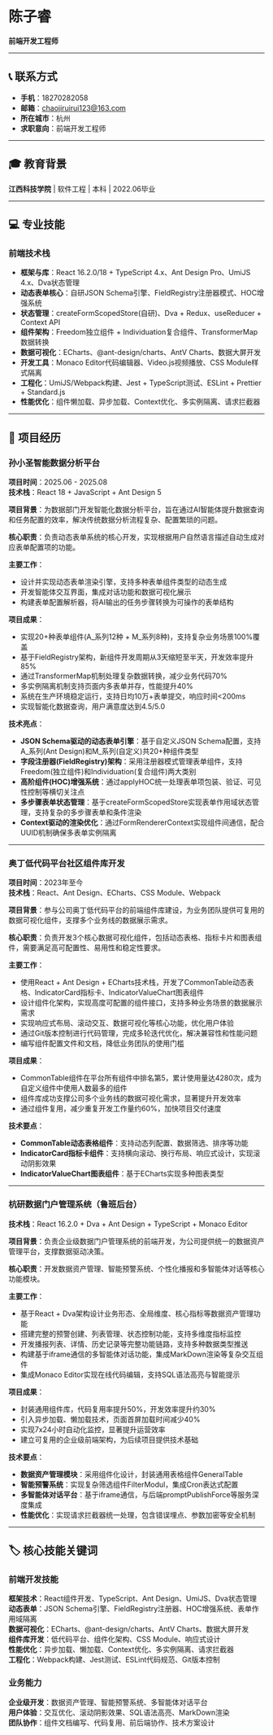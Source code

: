 # 陈子睿

**前端开发工程师**

---

## 📞 联系方式

- **手机**：18270282058
- **邮箱**：chaojiruirui123@163.com
- **所在城市**：杭州
- **求职意向**：前端开发工程师

---

## 🎓 教育背景

**江西科技学院** | 软件工程 | 本科 | 2022.06毕业

---

## 💻 专业技能

### 前端技术栈
- **框架与库**：React 16.2.0/18 + TypeScript 4.x、Ant Design Pro、UmiJS 4.x、Dva状态管理
- **动态表单核心**：自研JSON Schema引擎、FieldRegistry注册器模式、HOC增强系统
- **状态管理**：createFormScopedStore(自研)、Dva + Redux、useReducer + Context API
- **组件架构**：Freedom独立组件 + Individuation复合组件、TransformerMap数据转换
- **数据可视化**：ECharts、@ant-design/charts、AntV Charts、数据大屏开发
- **开发工具**：Monaco Editor代码编辑器、Video.js视频播放、CSS Module样式隔离
- **工程化**：UmiJS/Webpack构建、Jest + TypeScript测试、ESLint + Prettier + Standard.js
- **性能优化**：组件懒加载、异步加载、Context优化、多实例隔离、请求拦截器

---

## 🚀 项目经历

### 孙小圣智能数据分析平台
**项目时间**：2025.06 - 2025.08  
**技术栈**：React 18 + JavaScript + Ant Design 5

**项目背景**：为数据部门开发智能化数据分析平台，旨在通过AI智能体提升数据查询和任务配置的效率，解决传统数据分析流程复杂、配置繁琐的问题。

**核心职责**：负责动态表单系统的核心开发，实现根据用户自然语言描述自动生成对应表单配置项的功能。

**主要工作**：
- 设计并实现动态表单渲染引擎，支持多种表单组件类型的动态生成
- 开发智能体交互界面，集成对话功能和数据可视化展示
- 构建表单配置解析器，将AI输出的任务步骤转换为可操作的表单结构

**项目成果**：
- 实现20+种表单组件(A_系列12种 + M_系列8种)，支持复杂业务场景100%覆盖
- 基于FieldRegistry架构，新组件开发周期从3天缩短至半天，开发效率提升85%
- 通过TransformerMap机制处理复杂数据转换，减少业务代码70%
- 多实例隔离机制支持页面内多表单并存，性能提升40%
- 系统在生产环境稳定运行，支持日均10万+表单提交，响应时间<200ms
- 实现智能化数据查询，用户满意度达到4.5/5.0

**技术亮点**：
- **JSON Schema驱动的动态表单引擎**：基于自定义JSON Schema配置，支持A_系列(Ant Design)和M_系列(自定义)共20+种组件类型
- **字段注册器(FieldRegistry)架构**：采用注册器模式管理表单组件，支持Freedom(独立组件)和Individuation(复合组件)两大类别
- **高阶组件(HOC)增强系统**：通过applyHOC统一处理表单项包装、验证、可见性控制等横切关注点
- **多步骤表单状态管理**：基于createFormScopedStore实现表单作用域状态管理，支持复杂的多步骤表单和条件渲染
- **Context驱动的渲染优化**：通过FormRendererContext实现组件间通信，配合UUID机制确保多表单实例隔离

---

### 奥丁低代码平台社区组件库开发
**项目时间**：2023年至今  
**技术栈**：React、Ant Design、ECharts、CSS Module、Webpack

**项目背景**：参与公司奥丁低代码平台的前端组件库建设，为业务团队提供可复用的数据可视化组件，支撑多个业务线的数据展示需求。

**核心职责**：负责开发3个核心数据可视化组件，包括动态表格、指标卡片和图表组件，需要满足高可配置性、易用性和稳定性要求。

**主要工作**：
- 使用React + Ant Design + ECharts技术栈，开发了CommonTable动态表格、IndicatorCard指标卡、IndicatorValueChart图表组件
- 设计组件化架构，实现高度可配置的组件接口，支持多种业务场景的数据展示需求
- 实现响应式布局、滚动交互、数据可视化等核心功能，优化用户体验
- 通过Git版本控制进行代码管理，完成多轮迭代优化，解决兼容性和性能问题
- 编写组件配置文件和文档，降低业务团队的使用门槛

**项目成果**：
- CommonTable组件在平台所有组件中排名第5，累计使用量达4280次，成为自定义组件中使用人数最多的组件
- 组件库成功支撑公司多个业务线的数据可视化需求，显著提升开发效率
- 通过组件复用，减少重复开发工作量约60%，加快项目交付速度

**技术要点**：
- **CommonTable动态表格组件**：支持动态列配置、数据筛选、排序等功能
- **IndicatorCard指标卡组件**：支持横向滚动、换行布局、响应式设计，实现滚动阴影效果
- **IndicatorValueChart图表组件**：基于ECharts实现多种图表类型

---

### 杭研数据门户管理系统（鲁班后台）
**技术栈**：React 16.2.0 + Dva + Ant Design + TypeScript + Monaco Editor

**项目背景**：负责企业级数据门户管理系统的前端开发，为公司提供统一的数据资产管理平台，支撑数据驱动决策。

**核心职责**：开发数据资产管理、智能预警系统、个性化播报和多智能体对话等核心功能模块。

**主要工作**：
- 基于React + Dva架构设计业务形态、全局维度、核心指标等数据资产管理功能
- 搭建完整的预警创建、列表管理、状态控制功能，支持多维度指标监控
- 开发播报列表、详情、历史记录等完整功能链路，支持多种数据类型推送
- 构建基于iframe通信的多智能体对话功能，集成MarkDown渲染等复杂交互组件
- 集成Monaco Editor实现在线代码编辑，支持SQL语法高亮与智能提示

**项目成果**：
- 封装通用组件库，代码复用率提升50%，开发效率提升约30%
- 引入异步加载、懒加载技术，页面首屏加载时间减少40%
- 实现7x24小时自动化监控，显著提升运营效率
- 建立可复用的企业级前端架构，为后续项目提供技术基础

**技术要点**：
- **数据资产管理模块**：采用组件化设计，封装通用表格组件GeneralTable
- **智能预警系统**：实现复杂筛选组件FilterModul，集成Cron表达式配置
- **多智能体对话平台**：基于iframe通信，与后端promptPublishForce等服务深度集成
- **性能优化**：实现请求拦截器统一处理，包含错误埋点、参数加密等安全机制

---

## 🏷️ 核心技能关键词

### 前端开发技能
**框架技术**：React组件开发、TypeScript、Ant Design、UmiJS、Dva状态管理  
**动态表单**：JSON Schema引擎、FieldRegistry注册器、HOC增强系统、表单作用域隔离  
**数据可视化**：ECharts、@ant-design/charts、AntV Charts、数据大屏开发  
**组件库开发**：低代码平台、组件化架构、CSS Module、响应式设计  
**性能优化**：异步加载、懒加载、Context优化、多实例隔离、请求拦截器  
**工程化**：Webpack构建、Jest测试、ESLint代码规范、Git版本控制  

### 业务能力
**企业级开发**：数据资产管理、智能预警系统、多智能体对话平台  
**用户体验**：交互优化、滚动阴影效果、SQL语法高亮、MarkDown渲染  
**团队协作**：组件文档编写、代码复用、前后端协作、技术方案设计